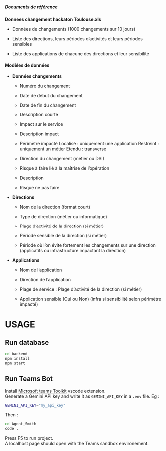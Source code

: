 
##### Documents de référence
**Donnees changement hackaton Toulouse.xls**

   - Données de changements (1000 changements sur 10 jours)

   - Liste des directions, leurs périodes d’activités et leurs périodes sensibles

   - Liste des applications de chacune des directions et leur sensibilité

#### Modèles de données
- **Données changements**

  - Numéro du changement
  - Date de début du changement
  - Date de fin du changement
  - Description courte
  - Impact sur le service
  - Description impact


  - Périmètre impacté
Localisé : uniquement une application
Restreint : uniquement un métier
Etendu : transverse

  - Direction du changement (métier ou DSI)

  - Risque à faire lié à la maîtrise de l’opération

  - Description

  - Risque ne pas faire

- **Directions**

  - Nom de la direction (format court)

  - Type de direction (métier ou informatique)

  - Plage d’activité de la direction (si métier)

  - Période sensible de la direction (si métier)

  - Période où l’on évite fortement les changements sur une direction (applicatifs ou infrastructure impactant la direction)

- **Applications**

  - Nom de l’application

  - Direction de l’application

  - Plage de service : Plage d’activité de la direction (si métier)

  - Application sensible (Oui ou Non) (infra si sensibilité selon périmètre impacté)
  


# USAGE

## Run database
```sh
cd backend
npm install
npm start
```

## Run Teams Bot
Install [Microsoft teams Toolkit](https://learn.microsoft.com/fr-fr/microsoftteams/platform/toolkit/install-teams-toolkit?tabs=vscode) vscode extension.\
Generate a Gemini API key and write it as `GEMINI_API_KEY` in a `.env` file. Eg :
```sh
GEMINI_API_KEY="my_api_key"
```

Then :

```sh
cd Agent_Smith
code .
```

Press F5 to run project.\
A localhost page should open with the Teams sandbox environement.

